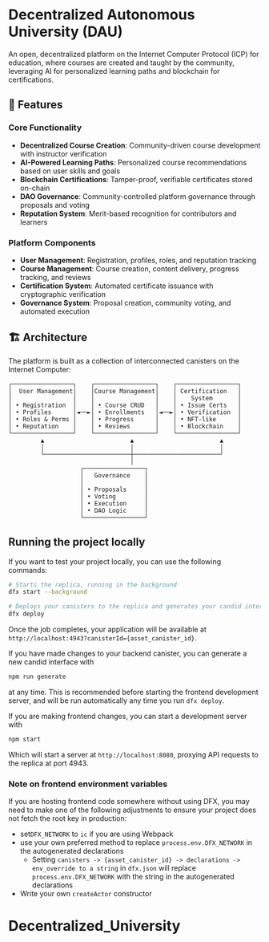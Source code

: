 # Decentralized Autonomous University (DAU)

An open, decentralized platform on the Internet Computer Protocol (ICP) for education, where courses are created and taught by the community, leveraging AI for personalized learning paths and blockchain for certifications.

## 🌟 Features

### Core Functionality
- **Decentralized Course Creation**: Community-driven course development with instructor verification
- **AI-Powered Learning Paths**: Personalized course recommendations based on user skills and goals
- **Blockchain Certifications**: Tamper-proof, verifiable certificates stored on-chain
- **DAO Governance**: Community-controlled platform governance through proposals and voting
- **Reputation System**: Merit-based recognition for contributors and learners

### Platform Components
- **User Management**: Registration, profiles, roles, and reputation tracking
- **Course Management**: Course creation, content delivery, progress tracking, and reviews
- **Certification System**: Automated certificate issuance with cryptographic verification
- **Governance System**: Proposal creation, community voting, and automated execution

## 🏗 Architecture

The platform is built as a collection of interconnected canisters on the Internet Computer:

```
┌─────────────────┐    ┌─────────────────┐    ┌─────────────────┐
│  User Management│    │Course Management│    │ Certification   │
│                 │    │                 │    │    System       │
│ • Registration  │    │ • Course CRUD   │    │ • Issue Certs   │
│ • Profiles      │◄──►│ • Enrollments   │◄──►│ • Verification  │
│ • Roles & Perms │    │ • Progress      │    │ • NFT-like      │
│ • Reputation    │    │ • Reviews       │    │ • Blockchain    │
└─────────────────┘    └─────────────────┘    └─────────────────┘
         ▲                        ▲                        ▲
         │                        │                        │
         └────────────────────────┼────────────────────────┘
                                  │
                    ┌─────────────────┐
                    │   Governance    │
                    │                 │
                    │ • Proposals     │
                    │ • Voting        │
                    │ • Execution     │
                    │ • DAO Logic     │
                    └─────────────────┘
```

## Running the project locally

If you want to test your project locally, you can use the following commands:

```bash
# Starts the replica, running in the background
dfx start --background

# Deploys your canisters to the replica and generates your candid interface
dfx deploy
```

Once the job completes, your application will be available at `http://localhost:4943?canisterId={asset_canister_id}`.

If you have made changes to your backend canister, you can generate a new candid interface with

```bash
npm run generate
```

at any time. This is recommended before starting the frontend development server, and will be run automatically any time you run `dfx deploy`.

If you are making frontend changes, you can start a development server with

```bash
npm start
```

Which will start a server at `http://localhost:8080`, proxying API requests to the replica at port 4943.

### Note on frontend environment variables

If you are hosting frontend code somewhere without using DFX, you may need to make one of the following adjustments to ensure your project does not fetch the root key in production:

- set`DFX_NETWORK` to `ic` if you are using Webpack
- use your own preferred method to replace `process.env.DFX_NETWORK` in the autogenerated declarations
  - Setting `canisters -> {asset_canister_id} -> declarations -> env_override to a string` in `dfx.json` will replace `process.env.DFX_NETWORK` with the string in the autogenerated declarations
- Write your own `createActor` constructor
# Decentralized_University
